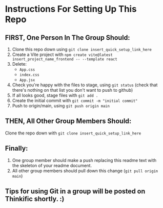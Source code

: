 # Instructions For Setting Up This Repo

## FIRST, One Person In The Group Should:
1. Clone this repo down using `git clone insert_quick_setup_link_here`
2. Create a Vite project with `npm create vite@latest insert_project_name_frontend -- --template react`
3. Delete:
   - `App.css`
   - `index.css`
   - `App.jsx`
4. Check you're happy with the files to stage, using `git status` (check that there's nothing on that list you don't want to push to github)
4. If all looks good, stage files with `git add .`
5. Create the initial commit with `git commit -m "initial commit"`
6. Push to origin/main, using `git push origin main`

## THEN, All Other Group Members Should:
Clone the repo down with `git clone insert_quick_setup_link_here`

## Finally:
1. One group member should make a push replacing this readme text with the skeleton of your readme document.
2. All other group members should pull down this change (`git pull origin main`)

## Tips for using Git in a group will be posted on Thinkific shortly. :) 